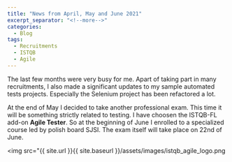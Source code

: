 ```yaml
---
title: "News from April, May and June 2021"
excerpt_separator: "<!--more-->"
categories:
  - Blog
tags:
  - Recruitments
  - ISTQB
  - Agile
---
```


The last few months were very busy for me. Apart of taking part in many recruitments, I also made a significant updates to my sample automated tests projects. Especially the Selenium project has been refactored a lot.

<!--more-->

At the end of May I decided to take another professional exam. This time it will be something strictly related to testing. I have choosen the ISTQB-FL add-on **Agile Tester**. So at the beginning of June I enrolled to a specialized course led by polish board SJSI. The exam itself will take place on 22nd of June.

<img src="{{ site.url }}{{ site.baseurl }}/assets/images/istqb_agile_logo.png
          
